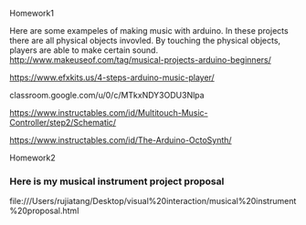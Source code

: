 Homework1 

Here are some exampeles of making music with arduino. In these projects there are all physical objects invovled. By touching the physical objects, players are able to make certain sound.
http://www.makeuseof.com/tag/musical-projects-arduino-beginners/

https://www.efxkits.us/4-steps-arduino-music-player/

classroom.google.com/u/0/c/MTkxNDY3ODU3Nlpa

https://www.instructables.com/id/Multitouch-Music-Controller/step2/Schematic/

https://www.instructables.com/id/The-Arduino-OctoSynth/


Homework2

### Here is my musical instrument project proposal
file:///Users/rujiatang/Desktop/visual%20interaction/musical%20instrument%20proposal.html
